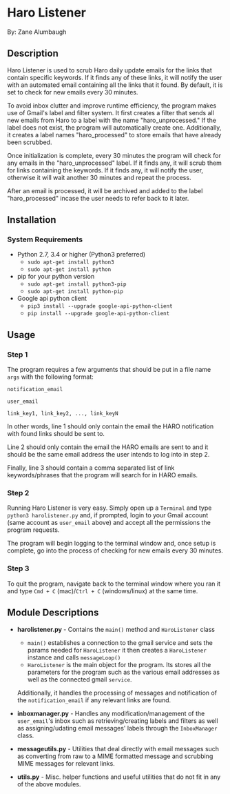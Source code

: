 # Haro Listener

By: Zane Alumbaugh

## Description

Haro Listener is used to scrub Haro daily update emails for the links that contain specific keywords. If it finds any of these links, it will notify the user with an automated email containing all the links that it found. By default, it is set to check for new emails every 30 minutes.

To avoid inbox clutter and improve runtime efficiency, the program makes use of Gmail's label and filter system. It first creates a filter that sends all new emails from Haro to a label with the name "haro_unprocessed." If the label does not exist, the program will automatically create one. Additionally, it creates a label names "haro_processed" to store emails that have already been scrubbed.

Once initialization is complete, every 30 minutes the program will check for any emails in the "haro_unprocessed" label. If it finds any, it will scrub them for links containing the keywords. If it finds any, it will notify the user, otherwise it will wait another 30 minutes and repeat the process.

After an email is processed, it will be archived and added to the label "haro_processed" incase the user needs to refer back to it later.

## Installation

### System Requirements

* Python 2.7, 3.4 or higher (Python3 preferred)
  * `sudo apt-get install python3`
  * `sudo apt-get install python`
* pip for your python version
  * `sudo apt-get install python3-pip`
  * `sudo apt-get install python-pip`
* Google api python client
  * `pip3 install --upgrade google-api-python-client`
  * `pip install --upgrade google-api-python-client`

## Usage

### Step 1

The program requires a few arguments that should be put in a file name `args` with the following format:

`notification_email`

`user_email`

`link_key1, link_key2, ..., link_keyN`

In other words, line 1 should only contain the email the HARO notification with found links should be sent to. 

Line 2 should only contain the email the HARO emails are sent to and it should be the same email address the user intends to log into in step 2.

Finally, line 3 should contain a comma separated list of link keywords/phrases that the program will search for in HARO emails.

### Step 2

Running Haro Listener is very easy. Simply open up a `Terminal` and type `python3 harolistener.py` and, if prompted, login to your Gmail account (same account as `user_email` above) and accept all the permissions the program requests. 

The program will begin logging to the terminal window and, once setup is complete, go into the process of checking for new emails every 30 minutes.

### Step 3

To quit the program, navigate back to the terminal window where you ran it and type `Cmd + C` (mac)/`Ctrl + C` (windows/linux) at the same time.

## Module Descriptions

* __harolistener.py__ - Contains the `main()` method and `HaroListener` class
  * `main()` establishes a connection to the gmail service and sets the params needed for `HaroListener` it then creates a `HaroListener` instance and calls `messageLoop()`
  * `HaroListener` is the main object for the program. Its stores all the parameters for the program such as the various email addresses as well as the connected gmail `service`.

  Additionally, it handles the processing of messages and notification of the `notification_email` if any relevant links are found.

* __inboxmanager.py__ - Handles any modification/management of the `user_email`'s inbox such as retrieving/creating labels and filters as well as assigning/udating email messages' labels through the `InboxManager` class.

* __messageutils.py__ - Utilities that deal directly with email messages such as converting from raw to a MIME formatted message and scrubbing MIME messages for relevant links.

* __utils.py__ - Misc. helper functions and useful utilities that do not fit in any of the above modules.